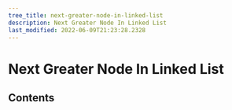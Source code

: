 ```yaml
---
tree_title: next-greater-node-in-linked-list
description: Next Greater Node In Linked List
last_modified: 2022-06-09T21:23:28.2328
---
```


# Next Greater Node In Linked List

## Contents
